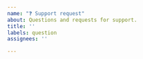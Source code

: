 ```yaml
---
name: "❓ Support request"
about: Questions and requests for support.
title: ''
labels: question
assignees: ''

---
```


<!-- 
Before to open a question, please be sure that you've already checked on:
- the list of Issues of the CRUD Service: https://github.com/mia-platform/crud-service/issues
- the list of Discussion on the Mia Platform Community (search by the 'CRUD Service' tag): https://github.com/mia-platform/community/discussions

In case you haven't found anything, please add a clear and concise description of what the question is.
Include also the version of the CRUD Service you're using.
-->